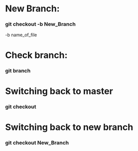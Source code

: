 # New Branch:
### git checkout -b New_Branch
-b name_of_file

# Check branch:
### git branch

# Switching back to master
### git checkout

# Switching back to new branch
### git checkout New_Branch